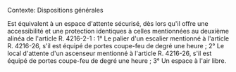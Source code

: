 Contexte: Dispositions générales

Est équivalent à un espace d'attente sécurisé, dès lors qu'il offre une accessibilité et une protection identiques à celles mentionnées au deuxième alinéa de l'article R. 4216-2-1 : 1° Le palier d'un escalier mentionné à l'article R. 4216-26, s'il est équipé de portes coupe-feu de degré une heure ; 2° Le local d'attente d'un ascenseur mentionné à l'article R. 4216-26, s'il est équipé de portes coupe-feu de degré une heure ; 3° Un espace à l'air libre.